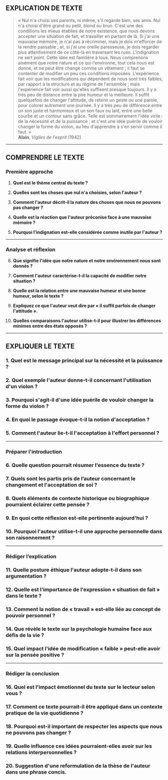 ## EXPLICATION DE TEXTE

> « Nul n'a choisi ses parents, ni même, s'il regarde bien, ses amis. Nul n'a choisi d'être grand ou petit, blond ou brun. C'est une des conditions les mieux établies de notre existence, que nous devons accepter une situation de fait, et travailler en partant de là. Si j'ai une mauvaise mémoire, je n'ai pas à récriminer, mais je dois m'efforcer de la rendre passable ; et, si j'ai une oreille paresseuse, je dois regarder plus attentivement de ce côté-là en traversant les rues. L'indignation ne sert point. Cette idée est familière à tous. Nous comprenons aisément que notre nature et ce qui l'environne, tout cela nous est donné, et ne peut être changé comme un vêtement ; il faut se contenter de modifier un peu ces conditions imposées. L'expérience fait voir que les modifications qui dépendent de nous sont très faibles, par rapport à la structure et au régime de l'ensemble ; mais l'expérience fait voir aussi qu'elles suffisent presque toujours. Il y a très peu de distance entre la pire humeur et la meilleure. Il suffit quelquefois de changer l'attitude, de retenir un geste ou une parole, pour colorer autrement une journée. Il y a très peu de différence entre un son juste et harmonieux et un son faux ou laid, entre une belle courbe et un contour sans grâce. Telle est sommairement l'idée virile : de la nécessité et de la puissance ; et c'est une idée puérile de vouloir changer la forme du violon, au lieu d'apprendre à s'en servir comme il faut. »  
> **Alain**, *Vigiles de l'esprit* (1942)

---

## COMPRENDRE LE TEXTE

### Première approche

1. **Quel est le thème central du texte ?**

2. **Quelles sont les choses que nul n'a choisies, selon l'auteur ?**

3. **Comment l'auteur décrit-il la nature des choses que nous ne pouvons pas changer ?**

4. **Quelle est la réaction que l'auteur préconise face à une mauvaise mémoire ?**

5. **Pourquoi l'indignation est-elle considérée comme inutile par l'auteur ?**

---

### Analyse et réflexion

6. **Que signifie l'idée que notre nature et notre environnement nous sont donnés ?**

7. **Comment l'auteur caractérise-t-il la capacité de modifier notre situation ?**

8. **Quelle est la relation entre une mauvaise humeur et une bonne humeur, selon le texte ?**

9. **Expliquez ce que l'auteur veut dire par « il suffit parfois de changer l'attitude ».**

10. **Quelles comparaisons l'auteur utilise-t-il pour illustrer les différences minimes entre des états opposés ?**

---

## EXPLIQUER LE TEXTE

### 1. Quel est le message principal sur la nécessité et la puissance ?  

### 2. Quel exemple l'auteur donne-t-il concernant l'utilisation d'un violon ?  

### 3. Pourquoi s'agit-il d'une idée puérile de vouloir changer la forme du violon ?  

### 4. En quoi le passage évoque-t-il la notion d'acceptation ?  

### 5. Comment l'auteur lie-t-il l'acceptation à l'effort personnel ?  

---

### Préparer l’introduction

### 6. Quelle question pourrait résumer l'essence du texte ?  

### 7. Quels sont les partis pris de l’auteur concernant le changement et l'acceptation de soi ?  

### 8. Quels éléments de contexte historique ou biographique pourraient éclairer cette pensée ?  

### 9. En quoi cette réflexion est-elle pertinente aujourd'hui ?  

### 10. Pourquoi l'auteur utilise-t-il une approche personnelle dans son raisonnement ?  

---

### Rédiger l’explication

### 11. Quelle posture éthique l'auteur adopte-t-il dans son argumentation ?  

### 12. Quelle est l'importance de l'expression « situation de fait » dans le texte ?  

### 13. Comment la notion de « travail » est-elle liée au concept de pouvoir personnel ?  

### 14. Que révèle le texte sur la psychologie humaine face aux défis de la vie ?  

### 15. Quel impact l'idée de modification « faible » peut-elle avoir sur la pensée positive ?  

---

### Rédiger la conclusion

### 16. Quel est l'impact émotionnel du texte sur le lecteur selon vous ?  

### 17. Comment ce texte pourrait-il être appliqué dans un contexte pratique de la vie quotidienne ?  

### 18. Pourquoi est-il important de respecter les aspects que nous ne pouvons pas changer ?  

### 19. Quelle influence ces idées pourraient-elles avoir sur les relations interpersonnelles ?  

### 20. Suggestion d'une reformulation de la thèse de l'auteur dans une phrase concis.  